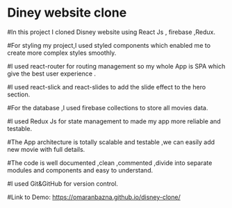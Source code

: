 # Diney website clone

#In this project I cloned Disney website using React Js , firebase ,Redux.

#For styling my project,I used styled components which enabled me to create more complex styles smoothly.

#I used react-router for routing management so my whole App is SPA which give the best user experience .

#I used react-slick and react-slides to add the slide effect to the hero section.

#For the database ,I used firebase collections to store all movies data.

#I used Redux Js for state management to made my app more reliable and testable.

#The App architecture is totally scalable and testable ,we can easily add new movie with full details.

#The code is well documented ,clean ,commented ,divide into separate modules and components and easy to understand.

#I used Git&GitHub for version control.

#Link to Demo: https://omaranbazna.github.io/disney-clone/
